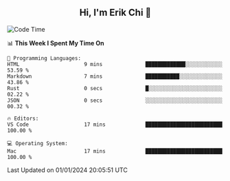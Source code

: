 <h2 align="center"> Hi, I'm Erik Chi 👋 </h2>

<table>
    
<!--START_SECTION:waka-->
![Code Time](http://img.shields.io/badge/Code%20Time-2%2C628%20hrs%2046%20mins-blue)

📊 **This Week I Spent My Time On** 

```text
💬 Programming Languages: 
HTML                     9 mins              █████████████░░░░░░░░░░░░   53.59 % 
Markdown                 7 mins              ███████████░░░░░░░░░░░░░░   43.86 % 
Rust                     0 secs              █░░░░░░░░░░░░░░░░░░░░░░░░   02.22 % 
JSON                     0 secs              ░░░░░░░░░░░░░░░░░░░░░░░░░   00.32 % 

🔥 Editors: 
VS Code                  17 mins             █████████████████████████   100.00 % 

💻 Operating System: 
Mac                      17 mins             █████████████████████████   100.00 % 
```


 Last Updated on 01/01/2024 20:05:51 UTC
<!--END_SECTION:waka-->
</td></tr>
</table>